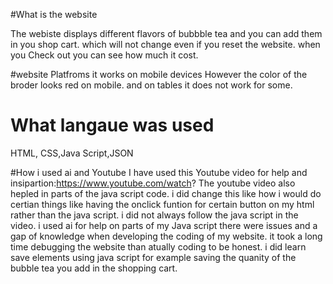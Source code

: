 #What is the website

The webiste displays different flavors of bubbble tea and you can add them in you shop cart. which will not change even if you reset the website. when you Check out you can see how much it cost.


#website Platfroms
it works on mobile devices However the color of the broder looks red on mobile. and on tables it does not work for some.

# What langaue was used 
HTML, CSS,Java Script,JSON


#How i used ai and Youtube
I have used this Youtube video for help and insipartion:https://www.youtube.com/watch?
The youtube video also hepled in parts of the java script code. i did change this like how i would do certian things like having the onclick funtion for certain button on my html rather than the java script. i did not always follow the java script in the video.
i used ai for help on parts of my Java script there were issues and a gap of knowledge when developing the coding of my website. it took a long time debugging the website than atually coding to be honest. i did learn save elements using java script for example saving the quanity of the bubble tea you add in the shopping cart.


